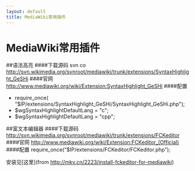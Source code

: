 ```yaml
---
layout: default
title: MediaWiki常用插件
---
```

# MediaWiki常用插件

##语法高亮
####下载源码
svn co http://svn.wikimedia.org/svnroot/mediawiki/trunk/extensions/SyntaxHighlight_GeSHi
####官网
http://www.mediawiki.org/wiki/Extension:SyntaxHighlight_GeSHi
####配置
* require_once( "$IP/extensions/SyntaxHighlight_GeSHi/SyntaxHighlight_GeSHi.php");
* $wgSyntaxHighlightDefaultLang = "c";
* $wgSyntaxHighlightDefaultLang = "cpp";

##富文本编辑器
####下载源码
http://svn.wikimedia.org/svnroot/mediawiki/trunk/extensions/FCKeditor
####官网
http://www.mediawiki.org/wiki/Extension:FCKeditor_(Official)
####配置
require_once(“$IP/extensions/FCKeditor/FCKeditor.php”);

安装见[这里](from http://mkv.cn/2223/install-fckeditor-for-mediawiki)